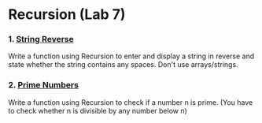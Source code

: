 # Recursion (Lab 7)



### 1. [String Reverse](./string_reverse.cpp)

Write a function using Recursion to enter and display a string in reverse and state whether the string contains any spaces. Don't use arrays/strings.


### 2. [Prime Numbers](./prime_number.cpp)

Write a function using Recursion to check if a number n is prime. (You have to check whether n is divisible by any number below n) 
